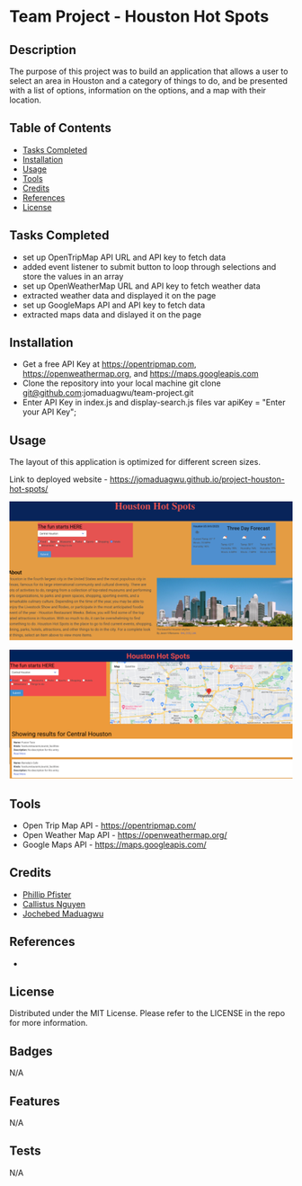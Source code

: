 # Team Project - Houston Hot Spots

## Description

The purpose of this project was to build an application that allows a user to select an area in Houston 
and a category of things to do, and be presented with a list of options, information on the options, and a map with their location.



## Table of Contents 

- [Tasks Completed](#TasksCompleted)
- [Installation](#installation)
- [Usage](#usage)
- [Tools](#tools)
- [Credits](#credits)
- [References](#references)
- [License](#license)


## Tasks Completed

* set up OpenTripMap API URL and API key to fetch data
* added event listener to submit button to loop through selections and store the values in an array
* set up OpenWeatherMap URL and API key to fetch weather data
* extracted weather data and displayed it on the page 
* set up GoogleMaps API and API key to fetch data
* extracted maps data and dislayed it on the page



## Installation

* Get a free API Key at https://opentripmap.com, https://openweathermap.org, and https://maps.googleapis.com
* Clone the repository into your local machine
        git clone git@github.com:jomaduagwu/team-project.git
* Enter API Key in index.js and display-search.js files
        var apiKey = "Enter your API Key";



## Usage

The layout of this application is optimized for different screen sizes.

Link to deployed website - https://jomaduagwu.github.io/project-houston-hot-spots/

![Houston Hot Spots Home page](assets/images/houston-hot-spots-home.png)


![Houston Hot Spots Display page](assets/images/houston-hot-spots-display.png)




## Tools

- Open Trip Map API - https://opentripmap.com/
- Open Weather Map API - https://openweathermap.org/
- Google Maps API - https://maps.googleapis.com/


## Credits

* [Phillip Pfister](https://github.com/Phil-Pfister)
* [Callistus Nguyen](https://github.com/cnguyen1013)
* [Jochebed Maduagwu](https://github.com/jomaduagwu)


## References

* 


## License

Distributed under the MIT License. Please refer to the LICENSE in the repo for more information. 


## Badges

N/A


## Features

N/A


## Tests

N/A
